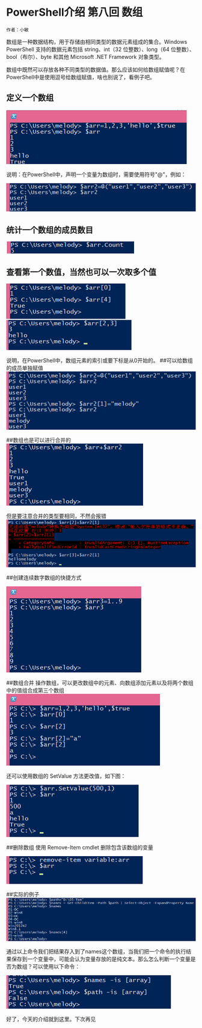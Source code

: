 # PowerShell介绍 第八回 数组
    作者：小敏


数组是一种数据结构，用于存储由相同类型的数据元素组成的集合。Windows PowerShell 支持的数据元素包括 string、int（32 位整数）、long（64 位整数）、bool（布尔）、byte 和其他 Microsoft .NET Framework 对象类型。

数组中既然可以存放各种不同类型的数据值。那么应该如何给数组赋值呢？在PowerShell中是使用逗号给数组赋值，啥也别说了，看例子吧。



##  定义一个数组

![](imgs/20150814-1.png)
 
说明：在PowerShell中，声明一个变量为数组时，需要使用符号"@"，例如：

![](imgs/20150814-2.png)

##  统计一个数组的成员数目
![](imgs/20150814-3.png)
 
##  查看第一个数值，当然也可以一次取多个值
![](imgs/20150814-4.png)
![](imgs/20150814-5.png)
 
说明，在PowerShell中，数组元素的索引或要下标是从0开始的。
##可以给数组的成员单独赋值
![](imgs/20150814-6.png) 

##数组也是可以进行合并的
![](imgs/20150814-7.png)
 
但是要注意合并的类型要相同，不然会报错
![](imgs/20150814-8.png)
 
##创建连续数字数组的快捷方式

![](imgs/20150814-9.png)
 
##数组合并
操作数组，可以更改数组中的元素、向数组添加元素以及将两个数组中的值组合成第三个数组
![](imgs/20150814-10.png)
 
还可以使用数组的 SetValue 方法更改值，如下图：

![](imgs/20150814-11.png)
 
##删除数组
使用 Remove-Item cmdlet 删除包含该数组的变量

![](imgs/20150814-12.png)
 
##实际的例子
![](imgs/20150814-13.png)
 
通过以上命令我们把结果存入到了names这个数组，当我们把一个命令的执行结果保存到一个变量中，可能会认为变量存放的是纯文本。那么怎么判断一个变量是否为数组？可以使用以下命令：
 
![](imgs/20150814-14.png)

好了，今天的介绍就到这里。下次再见
